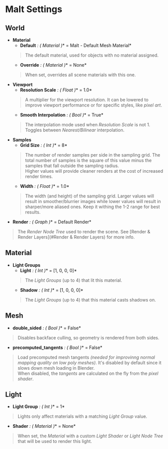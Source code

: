 # Malt Settings
## World
- **Material**
	- **Default** *: ( Material )** = Malt - Default Mesh Material*  
	>The default material, used for objects with no material assigned.
	- **Override** *: ( Material )** = None*  
	>When set, overrides all scene materials with this one.
- **Viewport**
	- **Resolution Scale** *: ( Float )** = 1.0*  
	>A multiplier for the viewport resolution.
It can be lowered to improve viewport performance or for specific styles, like *pixel art*.
	- **Smooth Interpolation** *: ( Bool )** = True*  
	>The interpolation mode used when *Resolution Scale* is not 1.
Toggles between *Nearest/Bilinear* interpolation.
- **Samples**
	- **Grid Size** *: ( Int )** = 8*  
	>The number of render samples per side in the sampling grid. 
The total number of samples is the square of this value minus the samples that fall outside the sampling radius.  
Higher values will provide cleaner renders at the cost of increased render times.
	- **Width** *: ( Float )** = 1.0*  
	>The width (and height) of the sampling grid. 
Larger values will result in smoother/blurrier images while lower values will result in sharper/more aliased ones. 
Keep it withing the 1-2 range for best results.
- **Render** *: ( Graph )** = Default Render*  
>The *Render Node Tree* used to render the scene. 
See [Render & Render Layers](#Render & Render Layers) for more info.
## Material
- **Light Groups**
	- **Light** *: ( Int )** = [1, 0, 0, 0]*  
	>The *Light Groups* (up to 4) that lit this material.
	- **Shadow** *: ( Int )** = [1, 0, 0, 0]*  
	>The *Light Groups* (up to 4) that this material casts shadows on.
## Mesh
- **double_sided** *: ( Bool )** = False*  
>Disables backface culling, so geometry is rendered from both sides.
- **precomputed_tangents** *: ( Bool )** = False*  
>Load precomputed mesh tangents *(needed for improvinng normal mapping quality on low poly meshes)*. 
It's disabled by default since it slows down mesh loading in Blender.  
When disabled, the *tangents* are calculated on the fly from the *pixel shader*.
## Light
- **Light Group** *: ( Int )** = 1*  
>Lights only affect materials with a matching *Light Group* value.
- **Shader** *: ( Material )** = None*  
>When set, the *Material* with a custom *Light Shader* or *Light Node Tree* that will be used to render this light.
